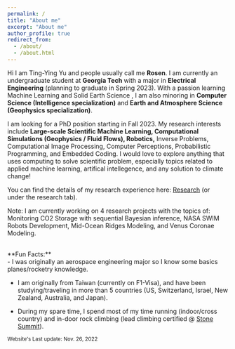 ```yaml
---
permalink: /
title: "About me"
excerpt: "About me"
author_profile: true
redirect_from: 
  - /about/
  - /about.html
---
```




<!-- About me
======== -->
Hi I am Ting-Ying Yu and people usually call me **Rosen**. I am currently an undergraduate student at **Georgia Tech** with a major in **Electrical Engineering** (planning to graduate in Spring 2023). With a passion learning Machine Learning and Solid Earth Science , I am also minoring in **Computer Science (Intelligence specialization)** and **Earth and Atmosphere Science (Geophysics specialization)**.

I am looking for a PhD position starting in Fall 2023. My research interests include **Large-scale Scientific Machine Learning, Computational Simulations (Geophysics / Fluid Flows), Robotics,** Inverse Problems, Computational Image Processing, Computer Perceptions, Probabilistic Programming, and Embedded Coding. I would love to explore anything that uses computing to solve scientific problem, especially topics related to applied machine learning, artifical intellegence, and any solution to climate change! 

You can find the details of my research experience here: [Research](https://rosenyu304.github.io/research/) (or under the research tab).

Note: I am currently working on 4 research projects with the topics of: Monitoring CO2 Storage with sequential Bayesian inference, NASA SWIM Robots Development, Mid-Ocean Ridges Modeling, and Venus Coronae Modeling.

<br>
**Fun Facts:**
<br>
- I was originally an aerospace engineering major so I know some basics planes/rocketry knowledge. <br>

- I am originally from Taiwan (currently on F1-Visa), and have been studying/traveling in more than 5 countries (US, Switzerland, Israel, New Zealand, Australia, and Japan). <br>

- During my spare time, I spend most of my time running (indoor/cross country) and in-door rock climbing (lead climbing certified @ [Stone Summit](https://www.ssclimbing.com/)). <br>

<sub> Website's Last update: Nov. 26, 2022 </sub>


<!-- &nbsp;&nbsp;&nbsp;&nbsp;&nbsp;&nbsp; 
 🎵 Running Playlist (Japanese): [Link](https://www.youtube.com/playlist?list=PLEtGS_IHQTVYV-qyCBDASQ_73WdPUVwta) <br>
&nbsp;&nbsp;&nbsp;&nbsp;&nbsp;&nbsp; 
 🎵 Rock Climbing Plalist: [Link](https://open.spotify.com/playlist/5F4NVYT8G6BhZ1eZwcs3Ci?si=56392b1d799c4fc9) -->

